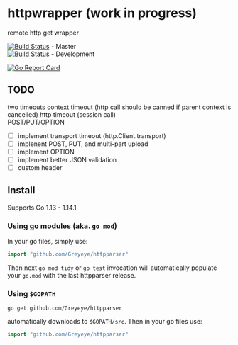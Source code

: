 # httpwrapper (work in progress)
remote http get wrapper

[![Build Status](https://travis-ci.org/Greyeye/httpparser.svg?branch=master)](https://travis-ci.org/Greyeye/httpwrapper) - Master  
[![Build Status](https://travis-ci.org/Greyeye/httpparser.svg?branch=development)](https://travis-ci.org/Greyeye/httpwrapper) - Development  

[![Go Report Card](https://goreportcard.com/badge/github.com/Greyeye/httpwrapper)](https://goreportcard.com/report/github.com/Greyeye/httpwrapper)  

## TODO
two timeouts
context timeout (http call should be canned if parent context is cancelled)
http timeout (session call)  
POST/PUT/OPTION


- [ ] implement transport timeout (http.Client.transport)
- [ ] implenent POST, PUT, and multi-part upload
- [ ] implement OPTION
- [ ] implement better JSON validation
- [ ] custom header

## Install  

Supports Go 1.13 - 1.14.1

### Using go modules (aka. `go mod`)

In your go files, simply use:
``` go
import "github.com/Greyeye/httpparser"
```

Then next `go mod tidy` or `go test` invocation will automatically
populate your `go.mod` with the last httpparser release.  

### Using `$GOPATH`

```shell script
go get github.com/Greyeye/httpparser
```

automatically downloads to `$GOPATH/src`. Then in your
go files use:
```go
import "github.com/Greyeye/httpparser"
```

